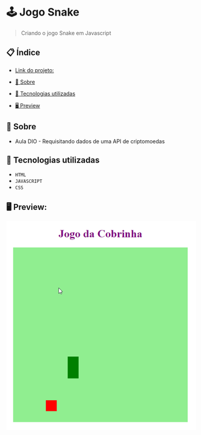 # 🕹 Jogo Snake
> Criando o jogo Snake em Javascript


## 📋 Índice
- [Link do projeto:](https://finandolopes.github.io/snake/)

- [📖 Sobre](#-Sobre)
- [🚀 Tecnologias utilizadas](#-Tecnologias-utilizadas)
- [🖥 Preview](#-Preview)

## 📖 Sobre
 - Aula DIO - Requisitando dados de uma API de criptomoedas

## 🚀 Tecnologias utilizadas
- `HTML`
- `JAVASCRIPT`
- `CSS`

## 🖥 Preview:


<p align="center">
  <img src="screenshot.png" title="screenshot" alt="screenshot do jogo">
</p>


   














